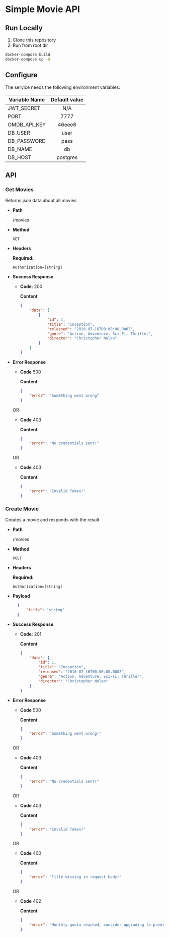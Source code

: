 # Simple Movie API


## Run Locally

1. Clone this repository
2. Run from root dir

```bash
docker-compose build
docker-compose up -d
```

## Configure

The service needs the following environment variables:

| Variable Name        | Default value  |
| -------------        |:-------------: |
| JWT_SECRET           | N/A            |
| PORT                 | 7777           |
| OMDB_API_KEY         | 46eee6         |
| DB_USER              | user           |
| DB_PASSWORD          | pass           |
| DB_NAME              | db             |
| DB_HOST              | postgres       |

## API

### Get Movies

Returns json data about all movies

* **Path**

    /movies

* **Method**
    
    `GET`

*  **Headers**

   **Required:**
 
   `Authorization=[string]`

* **Success Response**

    * **Code**: 200
    
      **Content**
        ```json
        {
            "data": [
                {
                    "id": 1,
                    "title": "Inception",
                    "released": "2010-07-16T00:00:00.000Z",
                    "genre": "Action, Adventure, Sci-Fi, Thriller",
                    "director": "Christopher Nolan"
                }
            ]
        }
        ```
* **Error Response**
    * **Code** 500
      
      **Content**
        ```json
        {
            "error": "Something went wrong"
        }

        ```
    OR

    * **Code** 403

      **Content**
        ```json
        {
            "error": "No credentials sent!"
        }

        ```
    OR

    * **Code** 403

      **Content**
        ```json
        {
            "error": "Invalid Token!"
        }

        ```
### Create Movie

Creates a movie and responds with the result

* **Path**

    /movies

* **Method**
    
    `POST`

*  **Headers**

   **Required:**
 
   `Authorization=[string]`

* **Payload**
  
  ```json
    {
        "title": "string"
    }
  ```

* **Success Response**

    * **Code**: 201
    
      **Content**
        ```json
        {
            "data": {
                "id": 1,
                "title": "Inception",
                "released": "2010-07-16T00:00:00.000Z",
                "genre": "Action, Adventure, Sci-Fi, Thriller",
                "director": "Christopher Nolan"
            }
        }
        ```
* **Error Response**
    * **Code** 500
      
      **Content**
        ```json
        {
            "error": "Something went wrong!"
        }
        ```
    OR

    * **Code** 403

      **Content**
        ```json
        {
            "error": "No credentials sent!"
        }
        ```
    OR

    * **Code** 403

      **Content**
        ```json
        {
            "error": "Invalid Token!"
        }
        ```
    OR

    * **Code** 400

      **Content**
        ```json
        {
            "error": "Title missing in request body!"
        }
        ```
    OR

    * **Code** 402

      **Content**
        ```json
        {
            "error": "Monthly quota reached, consider upgrading to premium!"
        }
        ```
